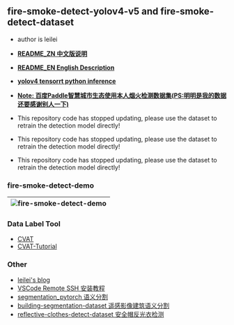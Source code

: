 ## fire-smoke-detect-yolov4-v5 and fire-smoke-detect-dataset

* author is leilei
* [**README_ZN 中文版说明**](./readmes/README_ZN.md)
* [**README_EN English Description**](./readmes/README_EN.md)
* [**yolov4 tensorrt python inference**](https://github.com/gengyanlei/onnx2tensorRt)
* [**Note: 百度Paddle智慧城市生态使用本人烟火检测数据集(PS:明明是我的数据还要感谢别人一下)**](https://github.com/PaddlePaddle/awesome-DeepLearning/tree/master/Paddle_Industry_Practice_Sample_Library/Fire_and_Smoke_Detection)

* This repository code has stopped updating, please use the dataset to retrain the detection model directly!
* This repository code has stopped updating, please use the dataset to retrain the detection model directly!
* This repository code has stopped updating, please use the dataset to retrain the detection model directly!

### fire-smoke-detect-demo
|![fire-smoke-detect-demo](./result/result_demo.jpg)|
|----|

### Data Label Tool
+ [CVAT](https://github.com/openvinotoolkit/cvat)
+ [CVAT-Tutorial](https://blog.csdn.net/LEILEI18A/article/details/113385510)

### Other
* [leilei's blog](https://blog.csdn.net/LEILEI18A/article/details/107334474)
* [VSCode Remote SSH 安装教程](https://blog.csdn.net/LEILEI18A/article/details/102524181)
* [segmentation_pytorch 语义分割](https://github.com/gengyanlei/segmentation_pytorch)
* [building-segmentation-dataset 遥感影像建筑语义分割](https://github.com/gengyanlei/build_segmentation_dataset)
* [reflective-clothes-detect-dataset 安全帽反光衣检测](https://github.com/gengyanlei/reflective-clothes-detect)
